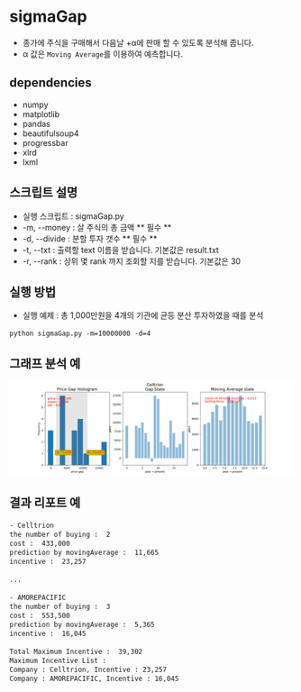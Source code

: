 # sigmaGap

+ 종가에 주식을 구매해서 다음날 +α에 판매 할 수 있도록 분석해 줍니다. 
+ α 값은 `Moving Average`를 이용하여 예측합니다.

## dependencies

+ numpy
+ matplotlib
+ pandas
+ beautifulsoup4
+ progressbar
+ xlrd
+ lxml

## 스크립트 설명

+ 실행 스크립트 : sigmaGap.py
+ -m, --money : 살 주식의 총 금액 ** 필수 **
+ -d, --divide : 분할 투자 갯수 ** 필수 **
+ -t, --txt : 출력할 text 이름을 받습니다. 기본값은 result.txt
+ -r, --rank : 상위 몇 rank 까지 조회할 지를 받습니다. 기본값은 30

## 실행 방법

+ 실행 예제 : 총 1,000만원을 4개의 기관에 균등 분산 투자하였을 때를 분석 <br>
```
python sigmaGap.py -m=10000000 -d=4
```

## 그래프 분석 예

![1](assets/Celltrion.png)


## 결과 리포트 예

```
- Celltrion 
the number of buying :  2
cost :  433,000
prediction by movingAverage :  11,665
incentive :  23,257

...

- AMOREPACIFIC
the number of buying :  3
cost :  553,500
prediction by movingAverage :  5,365
incentive :  16,045

Total Maximum Incentive :  39,302
Maximum Incentive List :
Company : Celltrion, Incentive : 23,257
Company : AMOREPACIFIC, Incentive : 16,045
```
